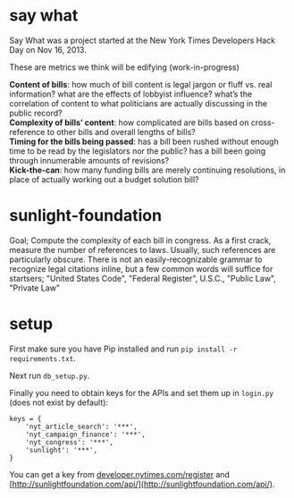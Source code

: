 say what
========

Say What was a project started at the New York Times Developers Hack Day
on Nov 16, 2013.

These are metrics we think will be edifying (work-in-progress)

<b>Content of bills</b>: how much of bill content is legal jargon or fluff vs. real information? what are the effects of lobbyist influence? what’s the correlation of content to what politicians are actually discussing in the public record?
<br /><b>Complexity of bills’ content</b>: how complicated are bills based on cross-reference to other bills and overall lengths of bills?
<br /><b>Timing for the bills being passed</b>: has a bill been rushed without enough time to be read by the legislators nor the public?  has a bill been going through innumerable amounts of revisions?
<br /><b>Kick-the-can</b>: how many funding bills are merely continuing resolutions, in place of actually working out a budget solution bill?

sunlight-foundation
===================

Goal; Compute the complexity of each bill in congress. As a first crack, measure the number of references to laws. Usually, such references are particularly obscure.
There is  not an easily-recognizable grammar to recognize legal citations inline, but a few common words will suffice for startsers;
"United States Code", "Federal Register", U.S.C., "Public Law", "Private Law"

setup
=====

First make sure you have Pip installed and run `pip install -r requirements.txt`.

Next run `db_setup.py`.

Finally you need to obtain keys for the APIs and set them up in `login.py` (does
not exist by default):

```
keys = {
    'nyt_article_search': '***',
    'nyt_campaign_finance': '***',
    'nyt_congress': '***',
    'sunlight': '***',
}
```

You can get a key from [developer.nytimes.com/register](developer.nytimes.com/register)
and [http://sunlightfoundation.com/api/](http://sunlightfoundation.com/api/).
